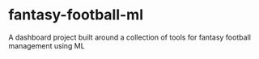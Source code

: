 # fantasy-football-ml
A dashboard project built around a collection of tools for fantasy football management using ML
